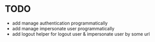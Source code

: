 # TODO
- add manage authentication programmatically
- add manage impersonate user programmatically
- add logout helper for logout user & impersonate user by some url